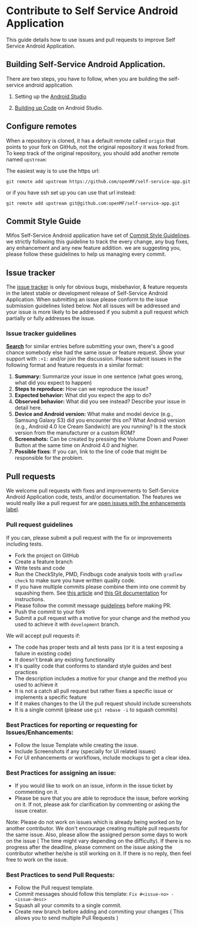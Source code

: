 # Contribute to Self Service Android Application

This guide details how to use issues and pull requests to improve Self Service Android Application.

## Building Self-Service Android Application.

There are two steps, you have to follow, when you are building the self-service android application.

1. Setting up the [Android Studio](https://github.com/openMF/self-service-app/wiki/Android-Studio-Setup)

2. [Building up Code](https://github.com/openMF/self-service-app/wiki/Building-up-Code) on Android Studio.

## Configure remotes

When a repository is cloned, it has a default remote called `origin` that points to your fork on GitHub, not the original repository it was forked from. To keep track of the original repository, you should add another remote named `upstream`:

The easiest way is to use the https url:

`git remote add upstream https://github.com/openMF/self-service-app.git`

or if you have ssh set up you can use that url instead:

`git remote add upstream git@github.com:openMF/self-service-app.git`

## Commit Style Guide

 Mifos Self-Service Android application have set of [Commit Style Guidelines](https://github.com/openMF/self-service-app/wiki/Commit-Style-Guide). we strictly following this guideline to track the every change, any bug fixes, any enhancement and any new feature addition. we are suggesting you, please follow these guidelines to help us managing every commit.

## Issue tracker

The [issue tracker](https://github.com/openMF/self-service-app/issues) is only for obvious bugs, misbehavior, & feature requests in the latest stable or development release of Self-Service Android Application. When submitting an issue please conform to the issue submission guidelines listed below. Not all issues will be addressed and your issue is more likely to be addressed if you submit a pull request which partially or fully addresses the issue.

### Issue tracker guidelines

**[Search](https://github.com/openMF/self-service-app/search?q=&ref=cmdform&type=Issues)** for similar entries before submitting your own, there's a good chance somebody else had the same issue or feature request. Show your support with `:+1:` and/or join the discussion. Please submit issues in the following format and feature requests in a similar format:

1. **Summary:** Summarize your issue in one sentence (what goes wrong, what did you expect to happen)
2. **Steps to reproduce:** How can we reproduce the issue?
3. **Expected behavior:** What did you expect the app to do?
4. **Observed behavior:** What did you see instead?  Describe your issue in detail here.
5. **Device and Android version:** What make and model device (e.g., Samsung Galaxy S3) did you encounter this on?  What Android version (e.g., Android 4.0 Ice Cream Sandwich) are you running?  Is it the stock version from the manufacturer or a custom ROM?
5. **Screenshots:** Can be created by pressing the Volume Down and Power Button at the same time on Android 4.0 and higher.
6. **Possible fixes**: If you can, link to the line of code that might be responsible for the problem.

## Pull requests

We welcome pull requests with fixes and improvements to Self-Service Android Application code, tests, and/or documentation. The features we would really like a pull request for are [open issues with the enhancements label](https://github.com/openMF/self-service-app/issues?labels=enhancement&page=1&state=open).

### Pull request guidelines

If you can, please submit a pull request with the fix or improvements including tests.

* Fork the project on GitHub 
* Create a feature branch
* Write tests and code
* Run the CheckStyle, PMD, Findbugs code analysis tools with `gradlew check` to make sure you have written quality code.
* If you have multiple commits please combine them into one commit by squashing them.  See [this article](http://eli.thegreenplace.net/2014/02/19/squashing-github-pull-requests-into-a-single-commit) and [this Git documentation](http://git-scm.com/book/en/Git-Tools-Rewriting-History#Squashing-Commits) for instructions.
* Please follow the commit message [guidelines](https://github.com/openMF/self-service-app/wiki/Commit-Style-Guide) before making PR.
* Push the commit to your fork
* Submit a pull request with a motive for your change and the method you used to achieve it with `development` branch.

We will accept pull requests if:

* The code has proper tests and all tests pass (or it is a test exposing a failure in existing code)
* It doesn't break any existing functionality
* It's quality code that conforms to standard style guides and best practices
* The description includes a motive for your change and the method you used to achieve it
* It is not a catch all pull request but rather fixes a specific issue or implements a specific feature
* If it makes changes to the UI the pull request should include screenshots
* It is a single commit (please use `git rebase -i` to squash commits)

### Best Practices for reporting or requesting for Issues/Enhancements:
  - Follow the Issue Template while creating the issue.
  - Include Screenshots if any (specially for UI related issues)
  - For UI enhancements or workflows, include mockups to get a clear idea.

### Best Practices for assigning an issue:
- If you would like to work on an issue, inform in the issue ticket by commenting on it.
- Please be sure that you are able to reproduce the issue, before working on it. If not, please ask for clarification by commenting or asking the issue creator.

Note: Please do not work on issues which is already being worked on by another contributor. We don't encourage creating multiple pull requests for the same issue. Also, please allow the assigned person some days to work on the issue ( The time might vary depending on the difficulty). If there is no progress after the deadline, please comment on the issue asking the contributor whether he/she is still working on it. If there is no reply, then feel free to work on the issue.


### Best Practices to send Pull Requests:
  - Follow the Pull request template.
  - Commit messages should follow this template: `Fix #<issue-no> - <issue-desc>`
  - Squash all your commits to a single commit.
  - Create new branch before adding and commiting your changes ( This allows you to send multiple Pull Requests )